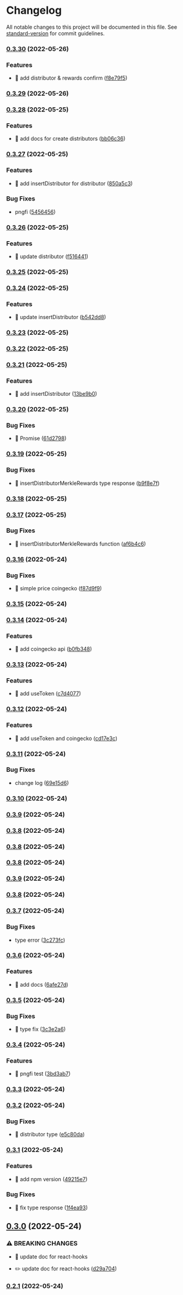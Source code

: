 # Changelog

All notable changes to this project will be documented in this file. See [standard-version](https://github.com/conventional-changelog/standard-version) for commit guidelines.

### [0.3.30](https://github.com/pngfi/react-hooks/compare/v0.3.29...v0.3.30) (2022-05-26)


### Features

* 🎸 add distributor & rewards confirm ([f8e79f5](https://github.com/pngfi/react-hooks/commit/f8e79f56f782db29184be6eed149e2400bad1eaa))

### [0.3.29](https://github.com/pngfi/react-hooks/compare/v0.3.28...v0.3.29) (2022-05-26)

### [0.3.28](https://github.com/pngfi/react-hooks/compare/v0.3.27...v0.3.28) (2022-05-25)


### Features

* 🎸 add docs for create distributors ([bb06c36](https://github.com/pngfi/react-hooks/commit/bb06c3665d1e9d99d8540cc00d80307e367a3395))

### [0.3.27](https://github.com/pngfi/react-hooks/compare/v0.3.26...v0.3.27) (2022-05-25)


### Features

* 🎸 add insertDistributor for distributor ([850a5c3](https://github.com/pngfi/react-hooks/commit/850a5c3caff89d43300468aace27c2ee5469bf04))


### Bug Fixes

* pngfi ([5456456](https://github.com/pngfi/react-hooks/commit/54564567277b6640c1628cfaa88c4b31230e6eaa))

### [0.3.26](https://github.com/pngfi/react-hooks/compare/v0.3.25...v0.3.26) (2022-05-25)


### Features

* 🎸 update distributor ([f516441](https://github.com/pngfi/react-hooks/commit/f516441bb53418117358c85c2274038ca672ba60))

### [0.3.25](https://github.com/pngfi/react-hooks/compare/v0.3.24...v0.3.25) (2022-05-25)

### [0.3.24](https://github.com/pngfi/react-hooks/compare/v0.3.23...v0.3.24) (2022-05-25)


### Features

* 🎸 update insertDistributor ([b542dd8](https://github.com/pngfi/react-hooks/commit/b542dd8c5b33d87d9572f6556f8557f0e2ab43fb))

### [0.3.23](https://github.com/pngfi/react-hooks/compare/v0.3.22...v0.3.23) (2022-05-25)

### [0.3.22](https://github.com/pngfi/react-hooks/compare/v0.3.21...v0.3.22) (2022-05-25)

### [0.3.21](https://github.com/pngfi/react-hooks/compare/v0.3.20...v0.3.21) (2022-05-25)


### Features

* 🎸 add insertDistributor ([13be9b0](https://github.com/pngfi/react-hooks/commit/13be9b0861fc09f172b1a99b4d9178413a6212c8))

### [0.3.20](https://github.com/pngfi/react-hooks/compare/v0.3.19...v0.3.20) (2022-05-25)


### Bug Fixes

* 🐛 Promise<IMerkleRewardsInsertResponse> ([61d2798](https://github.com/pngfi/react-hooks/commit/61d27984f03df1ebd8e8b4bfabbcc98da1e689ea))

### [0.3.19](https://github.com/pngfi/react-hooks/compare/v0.3.18...v0.3.19) (2022-05-25)


### Bug Fixes

* 🐛 insertDistributorMerkleRewards type response ([b9f8e7f](https://github.com/pngfi/react-hooks/commit/b9f8e7f2d5495d01b6e06c52559a605ceced856a))

### [0.3.18](https://github.com/pngfi/react-hooks/compare/v0.3.17...v0.3.18) (2022-05-25)

### [0.3.17](https://github.com/pngfi/react-hooks/compare/v0.3.16...v0.3.17) (2022-05-25)


### Bug Fixes

* 🐛 insertDistributorMerkleRewards function ([af6b4c6](https://github.com/pngfi/react-hooks/commit/af6b4c6129aa6b8dff7ea81779d75184650eeab4))

### [0.3.16](https://github.com/pngfi/react-hooks/compare/v0.3.15...v0.3.16) (2022-05-24)


### Bug Fixes

* 🐛 simple price coingecko ([f87d9f9](https://github.com/pngfi/react-hooks/commit/f87d9f9cd89fa3cdb2f958dcdfadf56714b4b335))

### [0.3.15](https://github.com/pngfi/react-hooks/compare/v0.3.14...v0.3.15) (2022-05-24)

### [0.3.14](https://github.com/pngfi/react-hooks/compare/v0.3.13...v0.3.14) (2022-05-24)


### Features

* 🎸 add coingecko api ([b0fb348](https://github.com/pngfi/react-hooks/commit/b0fb348090642593bbad0eae838609948c91f768))

### [0.3.13](https://github.com/pngfi/react-hooks/compare/v0.3.12...v0.3.13) (2022-05-24)


### Features

* 🎸 add useToken ([c7d4077](https://github.com/pngfi/react-hooks/commit/c7d4077efc228566e9e4544b9d0a1f3eb168c5d1))

### [0.3.12](https://github.com/pngfi/react-hooks/compare/v0.3.11...v0.3.12) (2022-05-24)


### Features

* 🎸 add useToken and coingecko ([cd17e3c](https://github.com/pngfi/react-hooks/commit/cd17e3ce9b1fe5b38cf2e1833792369d66616612))

### [0.3.11](https://github.com/pngfi/react-hooks/compare/v0.3.10...v0.3.11) (2022-05-24)


### Bug Fixes

* change log ([69e15d6](https://github.com/pngfi/react-hooks/commit/69e15d69f19a8847b5f12300aa51c70d1a7db9f7))

### [0.3.10](https://github.com/pngfi/react-hooks/compare/v0.3.9...v0.3.10) (2022-05-24)

### [0.3.9](https://github.com/pngfi/react-hooks/compare/v0.3.8...v0.3.9) (2022-05-24)

### [0.3.8](https://github.com/pngfi/react-hooks/compare/v0.3.7...v0.3.8) (2022-05-24)

### [0.3.8](https://github.com/pngfi/react-hooks/compare/v0.3.7...v0.3.8) (2022-05-24)

### [0.3.8](https://github.com/pngfi/react-hooks/compare/v0.3.9...v0.3.8) (2022-05-24)

### [0.3.9](https://github.com/pngfi/react-hooks/compare/v0.3.8...v0.3.9) (2022-05-24)

### [0.3.8](https://github.com/pngfi/react-hooks/compare/v0.3.7...v0.3.8) (2022-05-24)

### [0.3.7](https://github.com/pngfi/react-hooks/compare/v0.3.6...v0.3.7) (2022-05-24)


### Bug Fixes

* type error ([3c273fc](https://github.com/pngfi/react-hooks/commit/3c273fcd11cd960d26196b1e705520f5e02ae963))

### [0.3.6](https://github.com/pngfi/react-hooks/compare/v0.3.5...v0.3.6) (2022-05-24)


### Features

* 🎸 add docs ([6afe27d](https://github.com/pngfi/react-hooks/commit/6afe27dca9ce5e78e1c31af86a344027b12ef29f))

### [0.3.5](https://github.com/pngfi/react-hooks/compare/v0.3.4...v0.3.5) (2022-05-24)


### Bug Fixes

* 🐛 type fix ([3c3e2a6](https://github.com/pngfi/react-hooks/commit/3c3e2a68f9f583450b9fd2b45b80f4f808ce4d39))

### [0.3.4](https://github.com/pngfi/react-hooks/compare/v0.3.3...v0.3.4) (2022-05-24)


### Features

* 🎸 pngfi test ([3bd3ab7](https://github.com/pngfi/react-hooks/commit/3bd3ab7a539129de3c2740ca7c6793a52119e84a))

### [0.3.3](https://github.com/pngfi/react-hooks/compare/v0.3.2...v0.3.3) (2022-05-24)

### [0.3.2](https://github.com/pngfi/react-hooks/compare/v0.3.1...v0.3.2) (2022-05-24)


### Bug Fixes

* 🐛 distributor type ([e5c80da](https://github.com/pngfi/react-hooks/commit/e5c80da72aec59211da9d4b92765ae70a6715bf8))

### [0.3.1](https://github.com/pngfi/react-hooks/compare/v0.3.0...v0.3.1) (2022-05-24)


### Features

* 🎸 add npm version ([49215e7](https://github.com/pngfi/react-hooks/commit/49215e712884adc2775b52ebce7eb589d38b41cd))


### Bug Fixes

* 🐛 fix type response ([1f4ea93](https://github.com/pngfi/react-hooks/commit/1f4ea9349353170436d67a0582cd2efabdf506a2))

## [0.3.0](https://github.com/pngfi/react-hooks/compare/v0.2.1...v0.3.0) (2022-05-24)

### ⚠ BREAKING CHANGES

* 🧨 update doc for react-hooks

* ✏️ update doc for react-hooks ([d29a704](https://github.com/pngfi/react-hooks/commit/d29a704704ffc1541ac4c793ee0090efd515eb09))

### [0.2.1](https://github.com/pngfi/react-hooks/compare/v0.3.0...v0.2.1) (2022-05-24)
